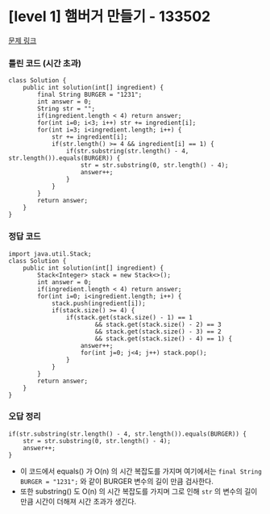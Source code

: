 # [level 1] 햄버거 만들기 - 133502

[문제 링크](https://github.com/sohn919/Algorithm/tree/main/%ED%94%84%EB%A1%9C%EA%B7%B8%EB%9E%98%EB%A8%B8%EC%8A%A4/unrated/133502.%E2%80%85%ED%96%84%EB%B2%84%EA%B1%B0%E2%80%85%EB%A7%8C%EB%93%A4%EA%B8%B0)


### 틀린 코드 (시간 초과) 

```
class Solution {
    public int solution(int[] ingredient) {
        final String BURGER = "1231";
        int answer = 0;
        String str = "";
        if(ingredient.length < 4) return answer;
        for(int i=0; i<3; i++) str += ingredient[i];
        for(int i=3; i<ingredient.length; i++) {
            str += ingredient[i];
            if(str.length() >= 4 && ingredient[i] == 1) {
                if(str.substring(str.length() - 4, str.length()).equals(BURGER)) {
                    str = str.substring(0, str.length() - 4);
                    answer++;
                }
            }
        }
        return answer;
    }
}
```

### 정답 코드
```
import java.util.Stack;
class Solution {
    public int solution(int[] ingredient) {
        Stack<Integer> stack = new Stack<>();
        int answer = 0;
        if(ingredient.length < 4) return answer;
        for(int i=0; i<ingredient.length; i++) {
            stack.push(ingredient[i]);
            if(stack.size() >= 4) {
                if(stack.get(stack.size() - 1) == 1
                        && stack.get(stack.size() - 2) == 3
                        && stack.get(stack.size() - 3) == 2
                        && stack.get(stack.size() - 4) == 1) {
                    answer++;
                    for(int j=0; j<4; j++) stack.pop();
                }
            }
        }
        return answer;
    }
}
```

### 오답 정리
```
if(str.substring(str.length() - 4, str.length()).equals(BURGER)) {
    str = str.substring(0, str.length() - 4);
    answer++;
}
```
- 이 코드에서 equals() 가 O(n) 의 시간 복잡도를 가지며 여기에서는 `final String BURGER = "1231";` 와 같이 BURGER 변수의 길이 만큼 검사한다.
- 또한 substring() 도 O(n) 의 시간 복잡도를 가지며 그로 인해 `str` 의 변수의 길이 만큼 시간이 더해져 시간 초과가 생긴다.